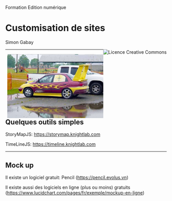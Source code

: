 Formation Edition numérique

# Customisation de sites

Simon Gabay

<a rel="license" href="http://creativecommons.org/licenses/by/4.0/"><img alt="Licence Creative Commons" style="border-width:0;float:right;\" src="https://i.creativecommons.org/l/by/4.0/88x31.png" /></a>

---

<img src="images/tuning.jpg" width="300px" style="float:right;"/>

## Quelques outils simples

StoryMapJS: https://storymap.knightlab.com

TimeLineJS: https://timeline.knightlab.com

---

## Mock up

Il existe un logiciel gratuit:  Pencil (https://pencil.evolus.vn)

Il existe aussi des logiciels en ligne (plus ou moins) gratuits (https://www.lucidchart.com/pages/fr/exemple/mockup-en-ligne)
